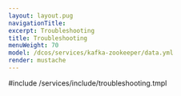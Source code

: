 ```yaml
---
layout: layout.pug
navigationTitle:
excerpt: Troubleshooting
title: Troubleshooting
menuWeight: 70
model: /dcos/services/kafka-zookeeper/data.yml
render: mustache
---
```


#include /services/include/troubleshooting.tmpl
